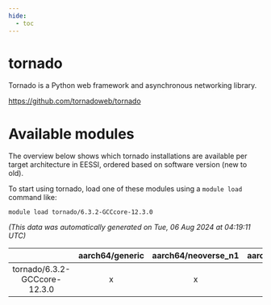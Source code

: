 ```yaml
---
hide:
  - toc
---
```


tornado
=======


Tornado is a Python web framework and asynchronous networking library.

https://github.com/tornadoweb/tornado
# Available modules


The overview below shows which tornado installations are available per target architecture in EESSI, ordered based on software version (new to old).

To start using tornado, load one of these modules using a `module load` command like:

```shell
module load tornado/6.3.2-GCCcore-12.3.0
```

*(This data was automatically generated on Tue, 06 Aug 2024 at 04:19:11 UTC)*  

| |aarch64/generic|aarch64/neoverse_n1|aarch64/neoverse_v1|x86_64/generic|x86_64/amd/zen2|x86_64/amd/zen3|x86_64/amd/zen4|x86_64/intel/haswell|x86_64/intel/skylake_avx512|
| :---: | :---: | :---: | :---: | :---: | :---: | :---: | :---: | :---: | :---: |
|tornado/6.3.2-GCCcore-12.3.0|x|x|x|x|x|x|x|x|x|
